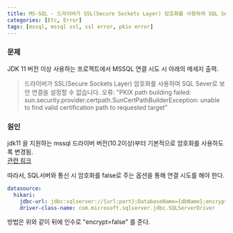 ```yaml
---
title: MS-SQL - 드라이버가 SSL(Secure Sockets Layer) 암호화를 사용하여 SQL Sever로 보안 연결을 설정할 수 없습니다.
categories: [Etc, Error]
tags: [mssql, mssql ssl, ssl error, pkix error]
---
```


### 문제

JDK 11 버전 이상 사용하는 프로젝트에서 MSSQL 연결 시도 시 아래의 메세지 출력.

> 드라이버가 SSL(Secure Sockets Layer) 암호화를 사용하여 SQL Sever로 보안 연결을 설정할 수 없습니다. 오류: "PKIX path building failed: sun.security.provider.certpath.SunCertPathBuilderException: unable to find valid certification path to requested target"

### 원인

jdk11 을 지원하는 mssql 드라이버 버전(10.2이상)부터 기본적으로 암호화를 사용하도록 변경됨.
<br/> [관련 링크](https://docs.microsoft.com/en-us/sql/connect/jdbc/release-notes-for-the-jdbc-driver?view=sql-server-ver16)

따라서, SQL서버와 통신 시 암호화를 false로 주는 옵션을 통해 연결 시도를 해야 한다.

```yml
datasource:
  hikari:
    jdbc-url: jdbc:sqlserver://{url:port};DatabaseName={dbName};encrypt=false
    driver-class-name: com.microsoft.sqlserver.jdbc.SQLServerDriver
```

방법은 위와 같이 뒤에 인수로 "encrypt=false" 를 준다.
